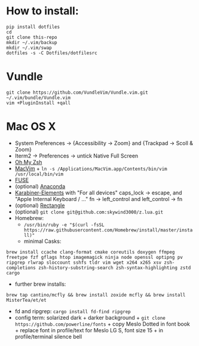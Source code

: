 # How to install:

    pip install dotfiles
    cd
    git clone this-repo
    mkdir ~/.vim/backup
    mkdir ~/.vim/swap
    dotfiles -s -C Dotfiles/dotfilesrc

# Vundle

    git clone https://github.com/VundleVim/Vundle.vim.git ~/.vim/bundle/Vundle.vim
    vim +PluginInstall +qall

# Mac OS X

 - System Preferences -> {Accessibility -> Zoom} and {Trackpad -> Scoll & Zoom}
 - Iterm2 -> Preferences -> untick Native Full Screen
 - [Oh My Zsh](https://github.com/robbyrussell/oh-my-zsh)
 - [MacVim](http://macvim-dev.github.io/macvim/) + `ln -s /Applications/MacVim.app/Contents/bin/vim /usr/local/bin/vim`
 - [FUSE](https://osxfuse.github.io/)
 - (optional) [Anaconda](https://www.anaconda.com/download/#macos)
 - [Karabiner-Elements](https://karabiner-elements.pqrs.org/) with "For all devices" caps_lock -> escape, and "Apple Internal Keyboard / ..." fn -> left_control and left_control -> fn
 - (optional) [Rectangle](https://rectangleapp.com/)
 - (optional) `git clone git@github.com:skywind3000/z.lua.git`
 - Homebrew:
   - `/usr/bin/ruby -e "$(curl -fsSL https://raw.githubusercontent.com/Homebrew/install/master/install)"`
   - minimal Casks:
```
brew install ccache clang-format cmake coreutils doxygen ffmpeg freetype fzf gflags htop imagemagick ninja node openssl optipng pv ripgrep rlwrap sloccount sshfs tldr vim wget x264 x265 xsv zsh-completions zsh-history-substring-search zsh-syntax-highlighting zstd cargo
```
   - further brew installs:
```
brew tap cantino/mcfly && brew install zoxide mcfly && brew install MisterTea/et/et
```
 - fd and ripgrep: `cargo install fd-find ripgrep`
 - config term: solarized dark + darker background + `git clone https://github.com/powerline/fonts` + copy Meslo Dotted in font book + replace font in profile/text for Meslo LG S, font size 15 + in profile/terminal silence bell
